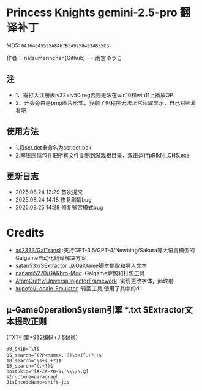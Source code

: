 # Princess Knights gemini-2.5-pro 翻译补丁 

MD5: `0A164645555A8467B3A92584924855C3`

作者： natsumerinchan(Github) == 雨宮ゆうこ

## 注
- 1、需打入注册表iv32+iv50.reg否则无法在win10和win11上播放OP
- 2、开头旁白是bmp图片形式，我翻了但程序无法正常读取显示，自己对照着看吧

## 使用方法
- 1.将scr.det重命名为scr.det.bak
- 2.解压压缩包并把所有文件复制到游戏根目录，双击运行pRIkNI_CHS.exe

## 更新日志
- 2025.08.24 12:29 首次提交
- 2025.08.24 14:18 修复剧情bug
- 2025.08.25 14:28 修复鉴赏模式bug

# Credits

- [xd2333/GalTransl](https://github.com/xd2333/GalTransl.git) :支持GPT-3.5/GPT-4/Newbing/Sakura等大语言模型的Galgame自动化翻译解决方案
- [satan53x/SExtractor](https://github.com/satan53x/SExtractor.git) :从GalGame脚本提取和导入文本
- [nanami5270/GARbro-Mod](https://github.com/nanami5270/GARbro-Mod.git) :Galgame解包和打包工具
- [AtomCrafty/UniversalInjectorFramework](https://github.com/AtomCrafty/UniversalInjectorFramework.git) :实现更改字体，jis映射
- [xupefei/Locale-Emulator](https://github.com/xupefei/Locale-Emulator.git) :转区工具,使用了其中的dll

## μ-GameOperationSystem引擎 *.txt SExtractor文本提取正则
(TXT引擎+932编码+JIS替换)
```
00_skip=^\t$
05_search=^(?P<name>.+?)\s+(「.+?」)$
10_search=^\s+(.+?)$
15_search=^(.+?)$
postSkip=^[A-Za-z0-9\!\\\/\.@]
structure=paragraph
JisEncodeName=shift-jis
```
